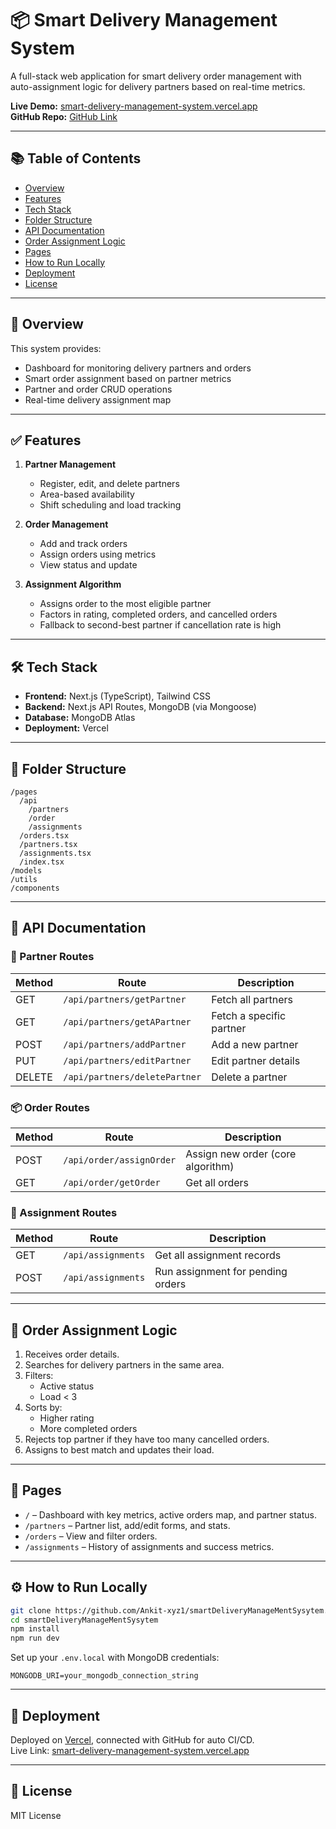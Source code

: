 
# 📦 Smart Delivery Management System

A full-stack web application for smart delivery order management with auto-assignment logic for delivery partners based on real-time metrics.

**Live Demo:** [smart-delivery-management-system.vercel.app](https://smart-delivery-manage-ment-sysytem.vercel.app)  
**GitHub Repo:** [GitHub Link](https://github.com/Ankit-xyz1/smartDeliveryManageMentSysytem)

---

## 📚 Table of Contents

- [Overview](#overview)
- [Features](#features)
- [Tech Stack](#tech-stack)
- [Folder Structure](#folder-structure)
- [API Documentation](#api-documentation)
- [Order Assignment Logic](#order-assignment-logic)
- [Pages](#pages)
- [How to Run Locally](#how-to-run-locally)
- [Deployment](#deployment)
- [License](#license)

---

## 🧩 Overview

This system provides:
- Dashboard for monitoring delivery partners and orders
- Smart order assignment based on partner metrics
- Partner and order CRUD operations
- Real-time delivery assignment map

---

## ✅ Features

1. **Partner Management**
   - Register, edit, and delete partners
   - Area-based availability
   - Shift scheduling and load tracking

2. **Order Management**
   - Add and track orders
   - Assign orders using metrics
   - View status and update

3. **Assignment Algorithm**
   - Assigns order to the most eligible partner
   - Factors in rating, completed orders, and cancelled orders
   - Fallback to second-best partner if cancellation rate is high

---

## 🛠️ Tech Stack

- **Frontend:** Next.js (TypeScript), Tailwind CSS
- **Backend:** Next.js API Routes, MongoDB (via Mongoose)
- **Database:** MongoDB Atlas
- **Deployment:** Vercel

---

## 📁 Folder Structure

```
/pages
  /api
    /partners
    /order
    /assignments
  /orders.tsx
  /partners.tsx
  /assignments.tsx
  /index.tsx
/models
/utils
/components
```

---

## 📡 API Documentation

### 🧑 Partner Routes
| Method | Route                        | Description              |
|--------|-----------------------------|--------------------------|
| GET    | `/api/partners/getPartner`   | Fetch all partners       |
| GET    | `/api/partners/getAPartner`  | Fetch a specific partner |
| POST   | `/api/partners/addPartner`   | Add a new partner        |
| PUT    | `/api/partners/editPartner`  | Edit partner details     |
| DELETE | `/api/partners/deletePartner`| Delete a partner         |

### 📦 Order Routes
| Method | Route                        | Description                           |
|--------|-----------------------------|---------------------------------------|
| POST   | `/api/order/assignOrder`     | Assign new order (core algorithm)     |
| GET    | `/api/order/getOrder`        | Get all orders                        |

### 🔄 Assignment Routes
| Method | Route                        | Description                             |
|--------|-----------------------------|-----------------------------------------|
| GET    | `/api/assignments`           | Get all assignment records              |
| POST   | `/api/assignments`           | Run assignment for pending orders       |

---

## 🧠 Order Assignment Logic

1. Receives order details.
2. Searches for delivery partners in the same area.
3. Filters:
   - Active status
   - Load < 3
4. Sorts by:
   - Higher rating
   - More completed orders
5. Rejects top partner if they have too many cancelled orders.
6. Assigns to best match and updates their load.

---

## 🧾 Pages

- `/` – Dashboard with key metrics, active orders map, and partner status.
- `/partners` – Partner list, add/edit forms, and stats.
- `/orders` – View and filter orders.
- `/assignments` – History of assignments and success metrics.

---

## ⚙️ How to Run Locally

```bash
git clone https://github.com/Ankit-xyz1/smartDeliveryManageMentSysytem.git
cd smartDeliveryManageMentSysytem
npm install
npm run dev
```

Set up your `.env.local` with MongoDB credentials:

```
MONGODB_URI=your_mongodb_connection_string
```

---

## 🚀 Deployment

Deployed on [Vercel](https://vercel.com), connected with GitHub for auto CI/CD.  
Live Link: [smart-delivery-management-system.vercel.app](https://smart-delivery-manage-ment-sysytem.vercel.app)

---

## 📄 License

MIT License
